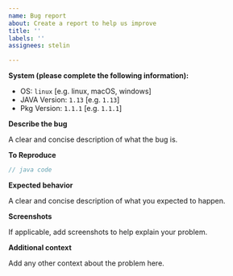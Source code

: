 ```yaml
---
name: Bug report
about: Create a report to help us improve
title: ''
labels: ''
assignees: stelin

---
```


**System (please complete the following information):**

 - OS: `linux` [e.g. linux, macOS, windows]
 - JAVA Version: `1.13` [e.g. `1.13`]
 - Pkg Version: `1.1.1` [e.g. `1.1.1`]

**Describe the bug**

A clear and concise description of what the bug is.

**To Reproduce**

```java
// java code
```

**Expected behavior**

A clear and concise description of what you expected to happen.

**Screenshots**

If applicable, add screenshots to help explain your problem.

**Additional context**

Add any other context about the problem here.
